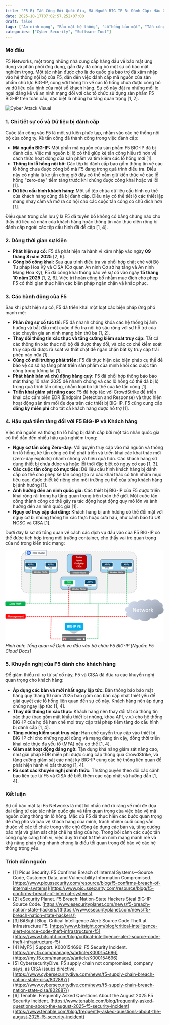 ```yaml
---
title: "F5 Bị Tấn Công Bởi Quốc Gia, Mã Nguồn BIG-IP Bị Đánh Cắp: Hậu Quả và Biện Pháp Khắc phục"
date: 2025-10-17T07:02:57.252+07:00
draft: false
tags: ["An ninh mạng", "Bảo mật hệ thống", "Lỗ hổng bảo mật", "Tấn công mạng", "Phòng thủ mạng", "Quản lý rủi ro", "Giám sát bảo mật", "Threat Intelligence", "Endpoint Security", "API", "F5 Networks", "BIG-IP"]
categories: ["Cyber Security", "Software Tool"]
---
```


### Mở đầu

F5 Networks, một trong những nhà cung cấp hàng đầu về bảo mật ứng dụng và phân phối ứng dụng, gần đây đã công bố một sự cố bảo mật nghiêm trọng. Một tác nhân được cho là do quốc gia bảo trợ đã xâm nhập vào hệ thống nội bộ của F5, dẫn đến việc đánh cắp mã nguồn của sản phẩm chủ lực BIG-IP, cùng với thông tin về các lỗ hổng chưa được công bố và dữ liệu cấu hình của một số khách hàng. Sự cố này đặt ra những mối lo ngại đáng kể về an ninh mạng đối với các tổ chức sử dụng sản phẩm F5 BIG-IP trên toàn cầu, đặc biệt là những hạ tầng quan trọng [1, 2].

![Cyber Attack Visual](Cyber_attack_visual.png)

### 1. Chi tiết sự cố và Dữ liệu bị đánh cắp

Cuộc tấn công vào F5 là một sự kiện phức tạp, nhắm vào các hệ thống nội bộ của công ty. Kẻ tấn công đã thành công trong việc đánh cắp:
*   **Mã nguồn BIG-IP:** Một phần mã nguồn của sản phẩm F5 BIG-IP đã bị đánh cắp. Việc mã nguồn bị lộ có thể giúp kẻ tấn công hiểu rõ hơn về cách thức hoạt động của sản phẩm và tìm kiếm các lỗ hổng mới [1].
*   **Thông tin lỗ hổng nội bộ:** Các tệp bị đánh cắp bao gồm thông tin về các lỗ hổng chưa được công bố mà F5 đang trong quá trình điều tra. Điều này có nghĩa là kẻ tấn công giờ đây có thể nắm giữ kiến thức về các lỗ hổng "zero-day" tiềm tàng trước khi chúng được công khai hoặc vá lỗi [1].
*   **Dữ liệu cấu hình khách hàng:** Một số tệp chứa dữ liệu cấu hình cụ thể của khách hàng cũng đã bị đánh cắp. Điều này có thể tiết lộ các thiết lập mạng nhạy cảm và mở ra cơ hội cho các cuộc tấn công có chủ đích hơn [1].

Điều quan trọng cần lưu ý là F5 đã tuyên bố không có bằng chứng nào cho thấy dữ liệu cá nhân của khách hàng hoặc thông tin xác thực diện rộng bị đánh cắp ngoài các tệp cấu hình đã đề cập [1, 4].

### 2. Dòng thời gian sự kiện

*   **Phát hiện sự cố:** F5 đã phát hiện ra hành vi xâm nhập vào ngày **09 tháng 8 năm 2025** [2, 6].
*   **Công bố công khai:** Sau quá trình điều tra và phối hợp chặt chẽ với Bộ Tư pháp Hoa Kỳ và CISA (Cơ quan An ninh Cơ sở hạ tầng và An ninh Mạng Hoa Kỳ), F5 đã công khai thông báo về sự cố vào ngày **15 tháng 10 năm 2025** [1, 2, 6]. Việc trì hoãn công bố nhằm mục đích cho phép F5 có thời gian thực hiện các biện pháp ngăn chặn và khắc phục.

### 3. Các hành động của F5

Sau khi phát hiện sự cố, F5 đã triển khai một loạt các biện pháp ứng phó mạnh mẽ:
*   **Phản ứng sự cố tức thì:** F5 đã nhanh chóng khóa các hệ thống bị ảnh hưởng và bắt đầu một cuộc điều tra nội bộ sâu rộng với sự hỗ trợ của các chuyên gia an ninh mạng bên thứ ba [1, 2].
*   **Thay đổi thông tin xác thực và tăng cường kiểm soát truy cập:** Tất cả các thông tin xác thực nội bộ đã được thay đổi, và các cơ chế kiểm soát truy cập đã được rà soát và thắt chặt để ngăn chặn bất kỳ truy cập trái phép nào nữa [1].
*   **Củng cố môi trường phát triển:** F5 đã thực hiện các biện pháp cụ thể để bảo vệ cơ sở hạ tầng phát triển sản phẩm của mình khỏi các cuộc tấn công trong tương lai [1].
*   **Phát hành bản vá chủ động hàng quý:** F5 đã phối hợp thông báo bảo mật tháng 10 năm 2025 để nhanh chóng vá các lỗ hổng có thể đã bị lộ trong quá trình tấn công, nhằm loại bỏ lợi thế của kẻ tấn công [1].
*   **Triển khai giám sát nâng cao:** F5 đã hợp tác với CrowdStrike để triển khai các cảm biến EDR (Endpoint Detection and Response) và thực hiện hoạt động săn tìm mối đe dọa trên các thiết bị BIG-IP. F5 cũng cung cấp **đăng ký miễn phí** cho tất cả khách hàng được hỗ trợ [1].

### 4. Hậu quả tiềm tàng đối với F5 BIG-IP và Khách hàng

Việc mã nguồn và thông tin lỗ hổng bị đánh cắp bởi một tác nhân quốc gia có thể dẫn đến nhiều hậu quả nghiêm trọng:
*   **Nguy cơ tấn công Zero-day:** Với quyền truy cập vào mã nguồn và thông tin lỗ hổng, kẻ tấn công có thể phát triển và triển khai các khai thác mới (zero-day exploits) nhanh chóng và hiệu quả hơn. Các khách hàng sử dụng thiết bị chưa được vá hoặc lỗi thời đặc biệt có nguy cơ cao [1, 3].
*   **Các cuộc tấn công có mục tiêu:** Dữ liệu cấu hình khách hàng bị đánh cắp có thể cho phép kẻ tấn công tạo ra các khai thác có tính nhắm mục tiêu cao, được thiết kế riêng cho môi trường cụ thể của từng khách hàng bị ảnh hưởng [1].
*   **Ảnh hưởng đến an ninh quốc gia:** Các thiết bị BIG-IP của F5 được triển khai rộng rãi trong hạ tầng quan trọng trên toàn thế giới. Một cuộc tấn công thành công có thể gây ra tác động hoạt động quy mô lớn và ảnh hưởng đến an ninh quốc gia [1].
*   **Nguy cơ truy cập dai dẳng:** Khách hàng bị ảnh hưởng có thể đối mặt với nguy cơ bị nhúng thông tin xác thực hoặc cửa hậu, như cảnh báo từ UK NCSC và CISA [1].

Dưới đây là sơ đồ tổng quan về cách các dịch vụ đầu vào của F5 BIG-IP có thể được tích hợp trong môi trường container, cho thấy vai trò quan trọng của nó trong kiến trúc mạng:

![Tổng quan về Dịch vụ đầu vào bộ chứa F5 BIG-IP](static/images/2025/F5%20Security%20Incident/what-is-cis-diagram.png)
_Hình ảnh: Tổng quan về Dịch vụ đầu vào bộ chứa F5 BIG-IP [Nguồn: F5 Cloud Docs]_

### 5. Khuyến nghị của F5 dành cho khách hàng

Để giảm thiểu rủi ro từ sự cố này, F5 và CISA đã đưa ra các khuyến nghị quan trọng cho khách hàng:
*   **Áp dụng các bản vá mới nhất ngay lập tức:** Bản thông báo bảo mật hàng quý tháng 10 năm 2025 bao gồm các bản cập nhật thiết yếu để giải quyết các lỗ hổng liên quan đến sự cố này. Khách hàng nên áp dụng chúng ngay lập tức [1, 4].
*   **Thay đổi thông tin xác thực:** Khách hàng nên thay đổi tất cả thông tin xác thực (bao gồm mật khẩu thiết bị nhúng, khóa API, v.v.) cho hệ thống BIG-IP của họ để hạn chế mọi truy cập trái phép tiềm tàng do cấu hình bị đánh cắp [1, 4].
*   **Tăng cường kiểm soát truy cập:** Hạn chế quyền truy cập vào thiết bị BIG-IP chỉ cho những người dùng và mạng đáng tin cậy, đồng thời triển khai xác thực đa yếu tố (MFA) nếu có thể [1, 4].
*   **Giám sát hoạt động đáng ngờ:** Tận dụng khả năng giám sát nâng cao, như giải pháp EDR miễn phí được cung cấp thông qua CrowdStrike, và tăng cường giám sát các nhật ký BIG-IP cùng các hệ thống liên quan để phát hiện hành vi bất thường [1, 4].
*   **Rà soát các khuyến nghị chính thức:** Thường xuyên theo dõi các cảnh báo liên tục từ F5 và CISA để biết thêm các cập nhật và hướng dẫn [1, 4].

### Kết luận

Sự cố bảo mật tại F5 Networks là một lời nhắc nhở rõ ràng về mối đe dọa dai dẳng từ các tác nhân quốc gia và tầm quan trọng của việc bảo vệ mã nguồn cùng thông tin lỗ hổng. Mặc dù F5 đã thực hiện các bước quan trọng để ứng phó và bảo vệ khách hàng của mình, trách nhiệm cuối cùng vẫn thuộc về các tổ chức trong việc chủ động áp dụng các bản vá, tăng cường bảo mật và giám sát chặt chẽ hạ tầng của họ. Trong bối cảnh các cuộc tấn công ngày càng tinh vi, việc duy trì một tư thế an ninh mạng mạnh mẽ và khả năng phản ứng nhanh chóng là điều tối quan trọng để bảo vệ các hệ thống trọng yếu.

### Trích dẫn nguồn

*   [1] Picus Security. F5 Confirms Breach of Internal Systems—Source Code, Customer Data, and Vulnerability Information Compromised. [https://www.picussecurity.com/resource/blog/f5-confirms-breach-of-internal-systems](https://www.picussecurity.com/resource/blog/f5-confirms-breach-of-internal-systems)
*   [2] eSecurity Planet. F5 Breach: Nation-State Hackers Steal BIG-IP Source Code. [https://www.esecurityplanet.com/news/f5-breach-nation-state-hackers/](https://www.esecurityplanet.com/news/f5-breach-nation-state-hackers/)
*   [3] BitSight Blog. Critical Intelligence Alert: Source Code Theft at Infrastructure F5. [https://www.bitsight.com/blog/critical-intelligence-alert-source-code-theft-infrastructure-f5](https://www.bitsight.com/blog/critical-intelligence-alert-source-code-theft-infrastructure-f5)
*   [4] MyF5 | Support. K000154696: F5 Security Incident. [https://my.f5.com/manage/s/article/K000154696](https://my.f5.com/manage/s/article/K000154696)
*   [5] CybersecurityDive. F5 supply chain not compromised, company says, as CISA issues directive. [https://www.cybersecuritydive.com/news/f5-supply-chain-breach-nation-state-cisa/802887/](https://www.cybersecuritydive.com/news/f5-supply-chain-breach-nation-state-cisa/802887/)
*   [6] Tenable. Frequently Asked Questions About the August 2025 F5 Security Incident. [https://www.tenable.com/blog/frequently-asked-questions-about-the-august-2025-f5-security-incident](https://www.tenable.com/blog/frequently-asked-questions-about-the-august-2025-f5-security-incident)